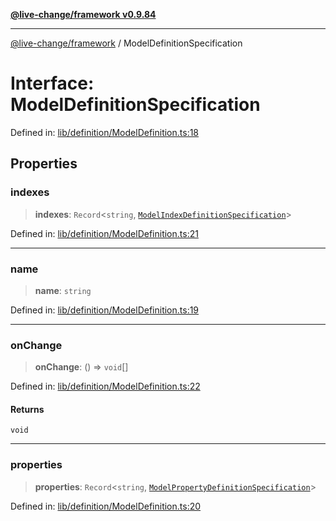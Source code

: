 [**@live-change/framework v0.9.84**](../README.md)

***

[@live-change/framework](../README.md) / ModelDefinitionSpecification

# Interface: ModelDefinitionSpecification

Defined in: [lib/definition/ModelDefinition.ts:18](https://github.com/live-change/live-change-stack/blob/master/framework/framework/framework/framework/lib/definition/ModelDefinition.ts#L18)

## Properties

### indexes

> **indexes**: `Record`\<`string`, [`ModelIndexDefinitionSpecification`](ModelIndexDefinitionSpecification.md)\>

Defined in: [lib/definition/ModelDefinition.ts:21](https://github.com/live-change/live-change-stack/blob/master/framework/framework/framework/framework/lib/definition/ModelDefinition.ts#L21)

***

### name

> **name**: `string`

Defined in: [lib/definition/ModelDefinition.ts:19](https://github.com/live-change/live-change-stack/blob/master/framework/framework/framework/framework/lib/definition/ModelDefinition.ts#L19)

***

### onChange

> **onChange**: () => `void`[]

Defined in: [lib/definition/ModelDefinition.ts:22](https://github.com/live-change/live-change-stack/blob/master/framework/framework/framework/framework/lib/definition/ModelDefinition.ts#L22)

#### Returns

`void`

***

### properties

> **properties**: `Record`\<`string`, [`ModelPropertyDefinitionSpecification`](ModelPropertyDefinitionSpecification.md)\>

Defined in: [lib/definition/ModelDefinition.ts:20](https://github.com/live-change/live-change-stack/blob/master/framework/framework/framework/framework/lib/definition/ModelDefinition.ts#L20)
